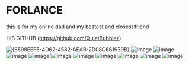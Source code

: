 # FORLANCE
this is for my online dad and my bestest and closest friend

HIS GITHUB (https://github.com/QuietBubblez)


![{8598EEF5-4D62-4582-AEAB-2D08C661939B}](https://github.com/user-attachments/assets/edb3676b-ef9c-4635-81bd-a7b09cc61def)
![image](https://github.com/user-attachments/assets/75bbac45-baf5-49a8-8e8d-9890e0468521)
![image](https://github.com/user-attachments/assets/aa78bc0a-b4e7-43e8-9971-3178a26c260c)
![image](https://github.com/user-attachments/assets/e5867001-d1a5-43a4-83de-e1b3bf08cfb7)
![image](https://github.com/user-attachments/assets/21a84d9f-c2c1-4e46-9cc5-4450526e7c58)
![image](https://github.com/user-attachments/assets/d927d167-c7f9-41b6-82b4-6a871bc18c85)
![image](https://github.com/user-attachments/assets/217edcd1-f709-46b9-9ec3-70e8ed4f7db0)
![image](https://github.com/user-attachments/assets/ada826bb-ac88-425a-bace-e89cc22d3e13)
![image](https://github.com/user-attachments/assets/fe9b0c59-e122-4520-a6de-4228fb64e6f0)
![image](https://github.com/user-attachments/assets/3ed5979e-bbac-4cd1-85ec-cfb8d24841f5)
![image](https://github.com/user-attachments/assets/87ba53fc-b72c-4f05-b6b3-48ead108c900)
